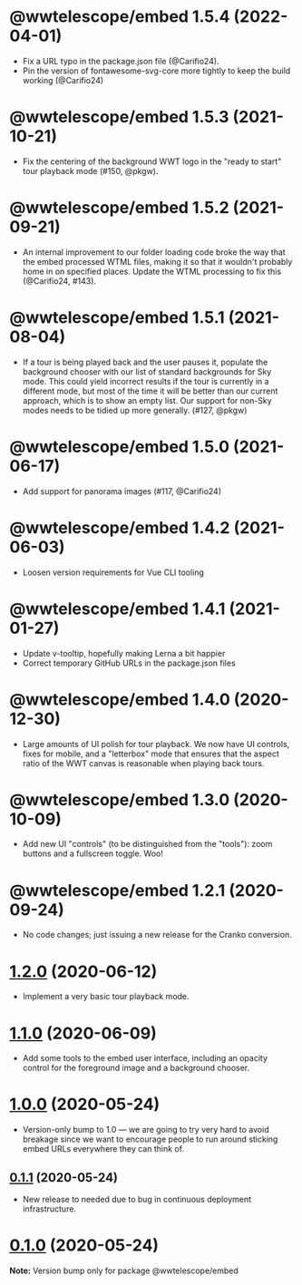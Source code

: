 # @wwtelescope/embed 1.5.4 (2022-04-01)

- Fix a URL typo in the package.json file (@Carifio24).
- Pin the version of fontawesome-svg-core more tightly to keep the build working (@Carifio24)


# @wwtelescope/embed 1.5.3 (2021-10-21)

- Fix the centering of the background WWT logo in the "ready to start" tour
  playback mode (#150, @pkgw).


# @wwtelescope/embed 1.5.2 (2021-09-21)

- An internal improvement to our folder loading code broke the way that the
  embed processed WTML files, making it so that it wouldn't probably home in on
  specified places. Update the WTML processing to fix this (@Carifio24, #143).


# @wwtelescope/embed 1.5.1 (2021-08-04)

- If a tour is being played back and the user pauses it, populate the background
  chooser with our list of standard backgrounds for Sky mode. This could yield
  incorrect results if the tour is currently in a different mode, but most of
  the time it will be better than our current approach, which is to show an
  empty list. Our support for non-Sky modes needs to be tidied up more
  generally. (#127, @pkgw)


# @wwtelescope/embed 1.5.0 (2021-06-17)

- Add support for panorama images (#117, @Carifio24)

[#117]: https://github.com/WorldWideTelescope/wwt-webgl-engine/pull/117


# @wwtelescope/embed 1.4.2 (2021-06-03)

- Loosen version requirements for Vue CLI tooling


# @wwtelescope/embed 1.4.1 (2021-01-27)

- Update v-tooltip, hopefully making Lerna a bit happier
- Correct temporary GitHub URLs in the package.json files


# @wwtelescope/embed 1.4.0 (2020-12-30)

- Large amounts of UI polish for tour playback. We now have UI controls, fixes
  for mobile, and a "letterbox" mode that ensures that the aspect ratio of the
  WWT canvas is reasonable when playing back tours.


# @wwtelescope/embed 1.3.0 (2020-10-09)

- Add new UI "controls" (to be distinguished from the "tools"): zoom buttons and
  a fullscreen toggle. Woo!


# @wwtelescope/embed 1.2.1 (2020-09-24)

- No code changes; just issuing a new release for the Cranko conversion.


# [1.2.0](https://github.com/pkgw/wwt-webgl-engine/compare/@wwtelescope/embed@1.2.0-beta.1...@wwtelescope/embed@1.2.0) (2020-06-12)

- Implement a very basic tour playback mode.


# [1.1.0](https://github.com/pkgw/wwt-webgl-engine/compare/@wwtelescope/embed@1.1.0-beta.0...@wwtelescope/embed@1.1.0) (2020-06-09)

- Add some tools to the embed user interface, including an opacity control for
  the foreground image and a background chooser.


# [1.0.0](https://github.com/pkgw/wwt-webgl-engine/compare/@wwtelescope/embed@0.1.1...@wwtelescope/embed@1.0.0) (2020-05-24)

- Version-only bump to 1.0 — we are going to try very hard to avoid breakage since we want
  to encourage people to run around sticking embed URLs everywhere they can think of.


## [0.1.1](https://github.com/pkgw/wwt-webgl-engine/compare/@wwtelescope/embed@0.1.1-beta.0...@wwtelescope/embed@0.1.1) (2020-05-24)

- New release to needed due to bug in continuous deployment infrastructure.


# [0.1.0](https://github.com/pkgw/wwt-webgl-engine/compare/@wwtelescope/embed@0.1.0-beta.4...@wwtelescope/embed@0.1.0) (2020-05-24)

**Note:** Version bump only for package @wwtelescope/embed
